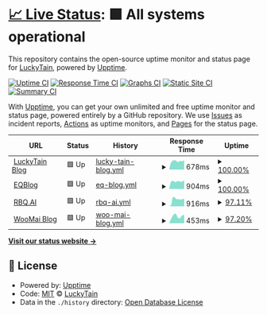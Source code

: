 # [📈 Live Status](https://status.luckytain.com): <!--live status--> **🟩 All systems operational**

This repository contains the open-source uptime monitor and status page for [LuckyTain](blog.luckytain.com), powered by [Upptime](https://github.com/upptime/upptime).

[![Uptime CI](https://github.com/LuckyTain/uptimemonitor/workflows/Uptime%20CI/badge.svg)](https://github.com/LuckyTain/uptimemonitor/actions?query=workflow%3A%22Uptime+CI%22)
[![Response Time CI](https://github.com/LuckyTain/uptimemonitor/workflows/Response%20Time%20CI/badge.svg)](https://github.com/LuckyTain/uptimemonitor/actions?query=workflow%3A%22Response+Time+CI%22)
[![Graphs CI](https://github.com/LuckyTain/uptimemonitor/workflows/Graphs%20CI/badge.svg)](https://github.com/LuckyTain/uptimemonitor/actions?query=workflow%3A%22Graphs+CI%22)
[![Static Site CI](https://github.com/LuckyTain/uptimemonitor/workflows/Static%20Site%20CI/badge.svg)](https://github.com/LuckyTain/uptimemonitor/actions?query=workflow%3A%22Static+Site+CI%22)
[![Summary CI](https://github.com/LuckyTain/uptimemonitor/workflows/Summary%20CI/badge.svg)](https://github.com/LuckyTain/uptimemonitor/actions?query=workflow%3A%22Summary+CI%22)

With [Upptime](https://upptime.js.org), you can get your own unlimited and free uptime monitor and status page, powered entirely by a GitHub repository. We use [Issues](https://github.com/LuckyTain/uptimemonitor/issues) as incident reports, [Actions](https://github.com/LuckyTain/uptimemonitor/actions) as uptime monitors, and [Pages](https://status.luckytain.com) for the status page.

<!--start: status pages-->
<!-- This summary is generated by Upptime (https://github.com/upptime/upptime) -->
<!-- Do not edit this manually, your changes will be overwritten -->
<!-- prettier-ignore -->
| URL | Status | History | Response Time | Uptime |
| --- | ------ | ------- | ------------- | ------ |
| <img alt="" src="https://icons.duckduckgo.com/ip3/blog.luckytain.com.ico" height="13"> [LuckyTain Blog](https://blog.luckytain.com) | 🟩 Up | [lucky-tain-blog.yml](https://github.com/LuckyTain/uptimemonitor/commits/HEAD/history/lucky-tain-blog.yml) | <details><summary><img alt="Response time graph" src="./graphs/lucky-tain-blog/response-time-week.png" height="20"> 678ms</summary><br><a href="https://status.luckytain.com/history/lucky-tain-blog"><img alt="Response time 679" src="https://img.shields.io/endpoint?url=https%3A%2F%2Fraw.githubusercontent.com%2FLuckyTain%2Fuptimemonitor%2FHEAD%2Fapi%2Flucky-tain-blog%2Fresponse-time.json"></a><br><a href="https://status.luckytain.com/history/lucky-tain-blog"><img alt="24-hour response time 631" src="https://img.shields.io/endpoint?url=https%3A%2F%2Fraw.githubusercontent.com%2FLuckyTain%2Fuptimemonitor%2FHEAD%2Fapi%2Flucky-tain-blog%2Fresponse-time-day.json"></a><br><a href="https://status.luckytain.com/history/lucky-tain-blog"><img alt="7-day response time 678" src="https://img.shields.io/endpoint?url=https%3A%2F%2Fraw.githubusercontent.com%2FLuckyTain%2Fuptimemonitor%2FHEAD%2Fapi%2Flucky-tain-blog%2Fresponse-time-week.json"></a><br><a href="https://status.luckytain.com/history/lucky-tain-blog"><img alt="30-day response time 657" src="https://img.shields.io/endpoint?url=https%3A%2F%2Fraw.githubusercontent.com%2FLuckyTain%2Fuptimemonitor%2FHEAD%2Fapi%2Flucky-tain-blog%2Fresponse-time-month.json"></a><br><a href="https://status.luckytain.com/history/lucky-tain-blog"><img alt="1-year response time 688" src="https://img.shields.io/endpoint?url=https%3A%2F%2Fraw.githubusercontent.com%2FLuckyTain%2Fuptimemonitor%2FHEAD%2Fapi%2Flucky-tain-blog%2Fresponse-time-year.json"></a></details> | <details><summary><a href="https://status.luckytain.com/history/lucky-tain-blog">100.00%</a></summary><a href="https://status.luckytain.com/history/lucky-tain-blog"><img alt="All-time uptime 99.81%" src="https://img.shields.io/endpoint?url=https%3A%2F%2Fraw.githubusercontent.com%2FLuckyTain%2Fuptimemonitor%2FHEAD%2Fapi%2Flucky-tain-blog%2Fuptime.json"></a><br><a href="https://status.luckytain.com/history/lucky-tain-blog"><img alt="24-hour uptime 100.00%" src="https://img.shields.io/endpoint?url=https%3A%2F%2Fraw.githubusercontent.com%2FLuckyTain%2Fuptimemonitor%2FHEAD%2Fapi%2Flucky-tain-blog%2Fuptime-day.json"></a><br><a href="https://status.luckytain.com/history/lucky-tain-blog"><img alt="7-day uptime 100.00%" src="https://img.shields.io/endpoint?url=https%3A%2F%2Fraw.githubusercontent.com%2FLuckyTain%2Fuptimemonitor%2FHEAD%2Fapi%2Flucky-tain-blog%2Fuptime-week.json"></a><br><a href="https://status.luckytain.com/history/lucky-tain-blog"><img alt="30-day uptime 100.00%" src="https://img.shields.io/endpoint?url=https%3A%2F%2Fraw.githubusercontent.com%2FLuckyTain%2Fuptimemonitor%2FHEAD%2Fapi%2Flucky-tain-blog%2Fuptime-month.json"></a><br><a href="https://status.luckytain.com/history/lucky-tain-blog"><img alt="1-year uptime 99.71%" src="https://img.shields.io/endpoint?url=https%3A%2F%2Fraw.githubusercontent.com%2FLuckyTain%2Fuptimemonitor%2FHEAD%2Fapi%2Flucky-tain-blog%2Fuptime-year.json"></a></details>
| <img alt="" src="https://icons.duckduckgo.com/ip3/eqblog.com.ico" height="13"> [EQBlog](https://eqblog.com) | 🟩 Up | [eq-blog.yml](https://github.com/LuckyTain/uptimemonitor/commits/HEAD/history/eq-blog.yml) | <details><summary><img alt="Response time graph" src="./graphs/eq-blog/response-time-week.png" height="20"> 904ms</summary><br><a href="https://status.luckytain.com/history/eq-blog"><img alt="Response time 850" src="https://img.shields.io/endpoint?url=https%3A%2F%2Fraw.githubusercontent.com%2FLuckyTain%2Fuptimemonitor%2FHEAD%2Fapi%2Feq-blog%2Fresponse-time.json"></a><br><a href="https://status.luckytain.com/history/eq-blog"><img alt="24-hour response time 862" src="https://img.shields.io/endpoint?url=https%3A%2F%2Fraw.githubusercontent.com%2FLuckyTain%2Fuptimemonitor%2FHEAD%2Fapi%2Feq-blog%2Fresponse-time-day.json"></a><br><a href="https://status.luckytain.com/history/eq-blog"><img alt="7-day response time 904" src="https://img.shields.io/endpoint?url=https%3A%2F%2Fraw.githubusercontent.com%2FLuckyTain%2Fuptimemonitor%2FHEAD%2Fapi%2Feq-blog%2Fresponse-time-week.json"></a><br><a href="https://status.luckytain.com/history/eq-blog"><img alt="30-day response time 871" src="https://img.shields.io/endpoint?url=https%3A%2F%2Fraw.githubusercontent.com%2FLuckyTain%2Fuptimemonitor%2FHEAD%2Fapi%2Feq-blog%2Fresponse-time-month.json"></a><br><a href="https://status.luckytain.com/history/eq-blog"><img alt="1-year response time 864" src="https://img.shields.io/endpoint?url=https%3A%2F%2Fraw.githubusercontent.com%2FLuckyTain%2Fuptimemonitor%2FHEAD%2Fapi%2Feq-blog%2Fresponse-time-year.json"></a></details> | <details><summary><a href="https://status.luckytain.com/history/eq-blog">100.00%</a></summary><a href="https://status.luckytain.com/history/eq-blog"><img alt="All-time uptime 99.78%" src="https://img.shields.io/endpoint?url=https%3A%2F%2Fraw.githubusercontent.com%2FLuckyTain%2Fuptimemonitor%2FHEAD%2Fapi%2Feq-blog%2Fuptime.json"></a><br><a href="https://status.luckytain.com/history/eq-blog"><img alt="24-hour uptime 100.00%" src="https://img.shields.io/endpoint?url=https%3A%2F%2Fraw.githubusercontent.com%2FLuckyTain%2Fuptimemonitor%2FHEAD%2Fapi%2Feq-blog%2Fuptime-day.json"></a><br><a href="https://status.luckytain.com/history/eq-blog"><img alt="7-day uptime 100.00%" src="https://img.shields.io/endpoint?url=https%3A%2F%2Fraw.githubusercontent.com%2FLuckyTain%2Fuptimemonitor%2FHEAD%2Fapi%2Feq-blog%2Fuptime-week.json"></a><br><a href="https://status.luckytain.com/history/eq-blog"><img alt="30-day uptime 100.00%" src="https://img.shields.io/endpoint?url=https%3A%2F%2Fraw.githubusercontent.com%2FLuckyTain%2Fuptimemonitor%2FHEAD%2Fapi%2Feq-blog%2Fuptime-month.json"></a><br><a href="https://status.luckytain.com/history/eq-blog"><img alt="1-year uptime 99.92%" src="https://img.shields.io/endpoint?url=https%3A%2F%2Fraw.githubusercontent.com%2FLuckyTain%2Fuptimemonitor%2FHEAD%2Fapi%2Feq-blog%2Fuptime-year.json"></a></details>
| <img alt="" src="https://icons.duckduckgo.com/ip3/rbq.ai.ico" height="13"> [RBQ.AI](https://rbq.ai) | 🟩 Up | [rbq-ai.yml](https://github.com/LuckyTain/uptimemonitor/commits/HEAD/history/rbq-ai.yml) | <details><summary><img alt="Response time graph" src="./graphs/rbq-ai/response-time-week.png" height="20"> 916ms</summary><br><a href="https://status.luckytain.com/history/rbq-ai"><img alt="Response time 2115" src="https://img.shields.io/endpoint?url=https%3A%2F%2Fraw.githubusercontent.com%2FLuckyTain%2Fuptimemonitor%2FHEAD%2Fapi%2Frbq-ai%2Fresponse-time.json"></a><br><a href="https://status.luckytain.com/history/rbq-ai"><img alt="24-hour response time 951" src="https://img.shields.io/endpoint?url=https%3A%2F%2Fraw.githubusercontent.com%2FLuckyTain%2Fuptimemonitor%2FHEAD%2Fapi%2Frbq-ai%2Fresponse-time-day.json"></a><br><a href="https://status.luckytain.com/history/rbq-ai"><img alt="7-day response time 916" src="https://img.shields.io/endpoint?url=https%3A%2F%2Fraw.githubusercontent.com%2FLuckyTain%2Fuptimemonitor%2FHEAD%2Fapi%2Frbq-ai%2Fresponse-time-week.json"></a><br><a href="https://status.luckytain.com/history/rbq-ai"><img alt="30-day response time 1245" src="https://img.shields.io/endpoint?url=https%3A%2F%2Fraw.githubusercontent.com%2FLuckyTain%2Fuptimemonitor%2FHEAD%2Fapi%2Frbq-ai%2Fresponse-time-month.json"></a><br><a href="https://status.luckytain.com/history/rbq-ai"><img alt="1-year response time 2286" src="https://img.shields.io/endpoint?url=https%3A%2F%2Fraw.githubusercontent.com%2FLuckyTain%2Fuptimemonitor%2FHEAD%2Fapi%2Frbq-ai%2Fresponse-time-year.json"></a></details> | <details><summary><a href="https://status.luckytain.com/history/rbq-ai">97.11%</a></summary><a href="https://status.luckytain.com/history/rbq-ai"><img alt="All-time uptime 94.93%" src="https://img.shields.io/endpoint?url=https%3A%2F%2Fraw.githubusercontent.com%2FLuckyTain%2Fuptimemonitor%2FHEAD%2Fapi%2Frbq-ai%2Fuptime.json"></a><br><a href="https://status.luckytain.com/history/rbq-ai"><img alt="24-hour uptime 100.00%" src="https://img.shields.io/endpoint?url=https%3A%2F%2Fraw.githubusercontent.com%2FLuckyTain%2Fuptimemonitor%2FHEAD%2Fapi%2Frbq-ai%2Fuptime-day.json"></a><br><a href="https://status.luckytain.com/history/rbq-ai"><img alt="7-day uptime 97.11%" src="https://img.shields.io/endpoint?url=https%3A%2F%2Fraw.githubusercontent.com%2FLuckyTain%2Fuptimemonitor%2FHEAD%2Fapi%2Frbq-ai%2Fuptime-week.json"></a><br><a href="https://status.luckytain.com/history/rbq-ai"><img alt="30-day uptime 97.32%" src="https://img.shields.io/endpoint?url=https%3A%2F%2Fraw.githubusercontent.com%2FLuckyTain%2Fuptimemonitor%2FHEAD%2Fapi%2Frbq-ai%2Fuptime-month.json"></a><br><a href="https://status.luckytain.com/history/rbq-ai"><img alt="1-year uptime 93.05%" src="https://img.shields.io/endpoint?url=https%3A%2F%2Fraw.githubusercontent.com%2FLuckyTain%2Fuptimemonitor%2FHEAD%2Fapi%2Frbq-ai%2Fuptime-year.json"></a></details>
| <img alt="" src="https://icons.duckduckgo.com/ip3/woomai.me.ico" height="13"> [WooMai Blog](https://woomai.me/) | 🟩 Up | [woo-mai-blog.yml](https://github.com/LuckyTain/uptimemonitor/commits/HEAD/history/woo-mai-blog.yml) | <details><summary><img alt="Response time graph" src="./graphs/woo-mai-blog/response-time-week.png" height="20"> 453ms</summary><br><a href="https://status.luckytain.com/history/woo-mai-blog"><img alt="Response time 644" src="https://img.shields.io/endpoint?url=https%3A%2F%2Fraw.githubusercontent.com%2FLuckyTain%2Fuptimemonitor%2FHEAD%2Fapi%2Fwoo-mai-blog%2Fresponse-time.json"></a><br><a href="https://status.luckytain.com/history/woo-mai-blog"><img alt="24-hour response time 515" src="https://img.shields.io/endpoint?url=https%3A%2F%2Fraw.githubusercontent.com%2FLuckyTain%2Fuptimemonitor%2FHEAD%2Fapi%2Fwoo-mai-blog%2Fresponse-time-day.json"></a><br><a href="https://status.luckytain.com/history/woo-mai-blog"><img alt="7-day response time 453" src="https://img.shields.io/endpoint?url=https%3A%2F%2Fraw.githubusercontent.com%2FLuckyTain%2Fuptimemonitor%2FHEAD%2Fapi%2Fwoo-mai-blog%2Fresponse-time-week.json"></a><br><a href="https://status.luckytain.com/history/woo-mai-blog"><img alt="30-day response time 476" src="https://img.shields.io/endpoint?url=https%3A%2F%2Fraw.githubusercontent.com%2FLuckyTain%2Fuptimemonitor%2FHEAD%2Fapi%2Fwoo-mai-blog%2Fresponse-time-month.json"></a><br><a href="https://status.luckytain.com/history/woo-mai-blog"><img alt="1-year response time 527" src="https://img.shields.io/endpoint?url=https%3A%2F%2Fraw.githubusercontent.com%2FLuckyTain%2Fuptimemonitor%2FHEAD%2Fapi%2Fwoo-mai-blog%2Fresponse-time-year.json"></a></details> | <details><summary><a href="https://status.luckytain.com/history/woo-mai-blog">97.20%</a></summary><a href="https://status.luckytain.com/history/woo-mai-blog"><img alt="All-time uptime 98.78%" src="https://img.shields.io/endpoint?url=https%3A%2F%2Fraw.githubusercontent.com%2FLuckyTain%2Fuptimemonitor%2FHEAD%2Fapi%2Fwoo-mai-blog%2Fuptime.json"></a><br><a href="https://status.luckytain.com/history/woo-mai-blog"><img alt="24-hour uptime 100.00%" src="https://img.shields.io/endpoint?url=https%3A%2F%2Fraw.githubusercontent.com%2FLuckyTain%2Fuptimemonitor%2FHEAD%2Fapi%2Fwoo-mai-blog%2Fuptime-day.json"></a><br><a href="https://status.luckytain.com/history/woo-mai-blog"><img alt="7-day uptime 97.20%" src="https://img.shields.io/endpoint?url=https%3A%2F%2Fraw.githubusercontent.com%2FLuckyTain%2Fuptimemonitor%2FHEAD%2Fapi%2Fwoo-mai-blog%2Fuptime-week.json"></a><br><a href="https://status.luckytain.com/history/woo-mai-blog"><img alt="30-day uptime 99.30%" src="https://img.shields.io/endpoint?url=https%3A%2F%2Fraw.githubusercontent.com%2FLuckyTain%2Fuptimemonitor%2FHEAD%2Fapi%2Fwoo-mai-blog%2Fuptime-month.json"></a><br><a href="https://status.luckytain.com/history/woo-mai-blog"><img alt="1-year uptime 99.08%" src="https://img.shields.io/endpoint?url=https%3A%2F%2Fraw.githubusercontent.com%2FLuckyTain%2Fuptimemonitor%2FHEAD%2Fapi%2Fwoo-mai-blog%2Fuptime-year.json"></a></details>

<!--end: status pages-->

[**Visit our status website →**](https://status.luckytain.com)

## 📄 License

- Powered by: [Upptime](https://github.com/upptime/upptime)
- Code: [MIT](./LICENSE) © [LuckyTain](blog.luckytain.com)
- Data in the `./history` directory: [Open Database License](https://opendatacommons.org/licenses/odbl/1-0/)
